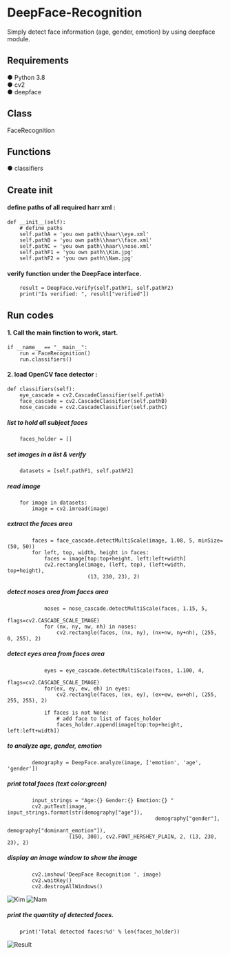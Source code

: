 # DeepFace-Recognition
Simply detect face information (age, gender, emotion) by using deepface module.

## Requirements
● Python 3.8    
● cv2  
● deepface


## Class
FaceRecognition


## Functions
● classifiers  


## Create init
#### define paths of all required harr xml :
    def __init__(self):
        # define paths
        self.pathA = 'you own path\\haar\\eye.xml'
        self.pathB = 'you own path\\haar\\face.xml'
        self.pathC = 'you own path\\haar\\nose.xml'
        self.pathF1 = 'you own path\\Kim.jpg'
        self.pathF2 = 'you own path\\Nam.jpg'
        
 
#### verify function under the DeepFace interface.
        result = DeepFace.verify(self.pathF1, self.pathF2)
        print("Is verified: ", result["verified"])


## Run codes
#### 1. Call the main finction to work, start.
    if __name__ == "__main__":
        run = FaceRecognition()
        run.classifiers()
        
#### 2. load OpenCV face detector :
    def classifiers(self):
        eye_cascade = cv2.CascadeClassifier(self.pathA)
        face_cascade = cv2.CascadeClassifier(self.pathB)
        nose_cascade = cv2.CascadeClassifier(self.pathC)

##### list to hold all subject faces
        faces_holder = []

##### set images in a list & verify
        datasets = [self.pathF1, self.pathF2]

##### read image
        for image in datasets:
            image = cv2.imread(image)
                        
##### extract the faces area
            faces = face_cascade.detectMultiScale(image, 1.08, 5, minSize=(50, 50))           
            for left, top, width, height in faces:
                faces = image[top:top+height, left:left+width]
                cv2.rectangle(image, (left, top), (left+width, top+height),
                              (13, 230, 23), 2)

##### detect noses area from faces area
                noses = nose_cascade.detectMultiScale(faces, 1.15, 5,
                                                      flags=cv2.CASCADE_SCALE_IMAGE)
                for (nx, ny, nw, nh) in noses:
                    cv2.rectangle(faces, (nx, ny), (nx+nw, ny+nh), (255, 0, 255), 2)

##### detect eyes area from faces area
                eyes = eye_cascade.detectMultiScale(faces, 1.100, 4,
                                                    flags=cv2.CASCADE_SCALE_IMAGE)
                for(ex, ey, ew, eh) in eyes:
                    cv2.rectangle(faces, (ex, ey), (ex+ew, ew+eh), (255, 255, 255), 2)

                if faces is not None:
                    # add face to list of faces_holder
                    faces_holder.append(image[top:top+height, left:left+width])

##### to analyze age, gender, emotion
            demography = DeepFace.analyze(image, ['emotion', 'age', 'gender'])

##### print total faces (text color:green)
            input_strings = "Age:{} Gender:{} Emotion:{} "
            cv2.putText(image, input_strings.format(str(demography["age"]),
                                                    demography["gender"],
                                                    demography["dominant_emotion"]),
                        (150, 300), cv2.FONT_HERSHEY_PLAIN, 2, (13, 230, 23), 2)

##### display an image window to show the image
            cv2.imshow('DeepFace Recognition ', image)
            cv2.waitKey()
            cv2.destroyAllWindows()
![Kim](https://user-images.githubusercontent.com/70878758/130473152-d568a3cd-936a-48dd-96a3-9a1a7a732781.png)
![Nam](https://user-images.githubusercontent.com/70878758/130473195-f0f8ced6-c000-4f9e-9492-6502a6443b72.png)


##### print the quantity of detected faces.
        print('Total detected faces:%d' % len(faces_holder))
![Result](https://user-images.githubusercontent.com/70878758/130473130-3e9bcba3-4051-401f-9b9c-d5788d038e5b.png)
